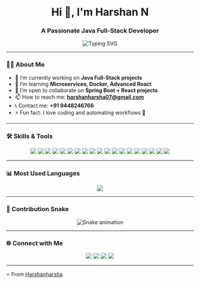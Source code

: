 <h1 align="center">Hi 👋, I'm Harshan N</h1>
<h3 align="center">A Passionate Java Full-Stack Developer</h3>

<!-- Typing effect -->
<p align="center">
  <img src="https://readme-typing-svg.herokuapp.com?font=Inter&size=22&duration=3000&pause=1000&color=22C1C3&center=true&vCenter=true&width=600&lines=Java+Full-Stack+Developer;Spring+Boot+%E2%80%A2+React+%E2%80%A2+MySQL;Always+Learning+%F0%9F%9A%80;Open+to+Collaboration" alt="Typing SVG" />
</p>

---

### 👨‍💻 About Me  
- 🔭 I’m currently working on **Java Full-Stack projects**  
- 🌱 I’m learning **Microservices, Docker, Advanced React**  
- 👯 I’m open to collaborate on **Spring Boot + React projects**  
- 📫 How to reach me: **harshanharsha07@gmail.com**
- 📞 Contact me: **+91 9448246766**
- ⚡ Fun fact: I love coding and automating workflows 🚀  

---

### 🛠️ Skills & Tools  

<p align="center">
  <!-- Languages -->
  <img src="https://img.shields.io/badge/Java-ED8B00?style=for-the-badge&logo=java&logoColor=white"/>
  <img src="https://img.shields.io/badge/Python-3776AB?style=for-the-badge&logo=python&logoColor=white"/>
  <img src="https://img.shields.io/badge/C%2FC%2B%2B-00599C?style=for-the-badge&logo=c%2B%2B&logoColor=white"/>
  <img src="https://img.shields.io/badge/JavaScript-F7DF1E?style=for-the-badge&logo=javascript&logoColor=black"/>
  <img src="https://img.shields.io/badge/HTML5-E34F26?style=for-the-badge&logo=html5&logoColor=white"/>
  <img src="https://img.shields.io/badge/CSS3-1572B6?style=for-the-badge&logo=css3&logoColor=white"/>
  
  <!-- Java Technologies -->
  <img src="https://img.shields.io/badge/J2EE-007396?style=for-the-badge&logo=java&logoColor=white"/>
  <img src="https://img.shields.io/badge/JDBC-336791?style=for-the-badge&logo=databricks&logoColor=white"/>
  <img src="https://img.shields.io/badge/JSP-FF6C37?style=for-the-badge&logo=java&logoColor=white"/>
  <img src="https://img.shields.io/badge/Hibernate-59666C?style=for-the-badge&logo=hibernate&logoColor=white"/>
  <img src="https://img.shields.io/badge/Spring%20Boot-6DB33F?style=for-the-badge&logo=springboot&logoColor=white"/>
  
  <!-- Frameworks & Libraries -->
  <img src="https://img.shields.io/badge/React-61DAFB?style=for-the-badge&logo=react&logoColor=black"/>
  <img src="https://img.shields.io/badge/Node.js-339933?style=for-the-badge&logo=nodedotjs&logoColor=white"/>
  
  <!-- Tools & IDEs -->
  <img src="https://img.shields.io/badge/Git-F05032?style=for-the-badge&logo=git&logoColor=white"/>
  <img src="https://img.shields.io/badge/GitHub-181717?style=for-the-badge&logo=github&logoColor=white"/>
  <img src="https://img.shields.io/badge/VS%20Code-0078D4?style=for-the-badge&logo=visualstudiocode&logoColor=white"/>
  <img src="https://img.shields.io/badge/Eclipse-2C2255?style=for-the-badge&logo=eclipseide&logoColor=white"/>
  <img src="https://img.shields.io/badge/IntelliJ%20IDEA-000000?style=for-the-badge&logo=intellijidea&logoColor=white"/>
  <img src="https://img.shields.io/badge/Jupyter-FA0F00?style=for-the-badge&logo=jupyter&logoColor=white"/>
</p>

---

### 📊 Most Used Languages  

<p align="center">
  <img src="https://github-readme-stats.vercel.app/api/top-langs/?username=Harshanharsha&layout=compact&theme=radical" />
</p>

---

### 🐍 Contribution Snake  

<p align="center">
  <img src="https://github.com/Harshanharsha/Harshanharsha/blob/output/github-contribution-grid-snake.svg" alt="Snake animation" />
</p>

---

### 🌐 Connect with Me  

<p align="center">
  <a href="mailto:harshanharsha07@gmail.com"><img src="https://img.shields.io/badge/Email-D14836?style=for-the-badge&logo=gmail&logoColor=white"/></a>
  <a href="https://github.com/Harshanharsha"><img src="https://img.shields.io/badge/GitHub-181717?style=for-the-badge&logo=github&logoColor=white"/></a>
  <a href="https://linkedin.com/in/harshan-harsha-3858b6298"><img src="https://img.shields.io/badge/LinkedIn-0077B5?style=for-the-badge&logo=linkedin&logoColor=white"/></a>
  <a href="https://instagram.com/your-instagram"><img src="https://img.shields.io/badge/Instagram-E4405F?style=for-the-badge&logo=instagram&logoColor=white"/></a>
</p>

---

⭐️ From [Harshanharsha](https://github.com/Harshanharsha)
